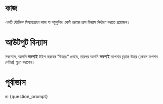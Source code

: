 # কাজ
একটি যৌক্তিক সিদ্ধান্তগ্রহণ কাজ যা বস্তুগুলির একটি ক্রমের ক্রম বিন্যাস নির্ধারণ করতে প্রয়োজন।

# আউটপুট বিন্যাস
সবশেষে, আপনি **অবশ্যই** টাইপ করবেন "উত্তর:" প্রথমে, তারপর আপনি **অবশ্যই** আপনার চূড়ান্ত উত্তর (কেবল অপশন লেটার) মুদ্রণ করবেন।

# পূর্বাভাস
প্র: {question_prompt}